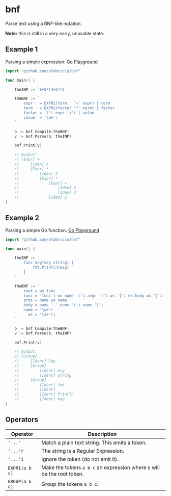# bnf

Parse text using a BNF-like notation.

**Note:** this is still in a very early, unusable state.

## Example 1

Parsing a simple expression. [Go Playground](https://go.dev/play/p/w7o5Dtxw34I)

```go
import "github.com/ofabricio/bnf"

func main() {

	theINP := `6+5*(4+3)*2`

	theBNF := `
	    expr   = EXPR1(term   '+' expr) | term
	    term   = EXPR1(factor '*' term) | factor
	    factor = '('i expr ')'i | value
	    value  = '\d+'r
	`

	b := bnf.Compile(theBNF)
	v := bnf.Parse(b, theINP)

	bnf.Print(v)

	// Output:
	// [Expr] +
	//     [Iden] 6
	//     [Expr] *
	//         [Iden] 5
	//         [Expr] *
	//             [Expr] +
	//                 [Iden] 4
	//                 [Iden] 3
	//             [Iden] 2
}
```

## Example 2

Parsing a simple Go function. [Go Playground](https://go.dev/play/p/SbZMVXdzuHm)

```go
import "github.com/ofabricio/bnf"

func main() {

	theINP := `
	    func Say(msg string) {
	        fmt.Println(msg)
	    }
	`

	theBNF := `
	    root = ws func
	    func = 'func'i ws name '('i args ')'i ws '{'i ws body ws '}'i
	    args = name ws name
	    body = name '.' name '('i name ')'i
	    name = '\w+'r
	      ws = '\s+'ri
	`

	b := bnf.Compile(theBNF)
	v := bnf.Parse(b, theINP)

	bnf.Print(v)

	// Output:
	// [Group]
	//     [Ident] Say
	//     [Group]
	//         [Ident] msg
	//         [Ident] string
	//     [Group]
	//         [Ident] fmt
	//         [Ident] .
	//         [Ident] Println
	//         [Ident] msg
}
```

## Operators

| Operator | Description |
| --- | --- |
| `'...'` | Match a plain text string. This emits a token. |
| `'...'r` | The string is a Regular Expression. |
| `'...'i` | Ignore the token (do not emit it). |
| `EXPR1(a b c)` | Make the tokens `a b c` an expression where `b` will be the root token. |
| `GROUP(a b c)` | Group the tokens `a b c`. |
